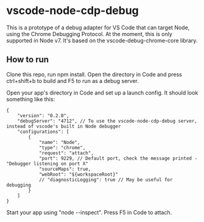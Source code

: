 # vscode-node-cdp-debug
This is a prototype of a debug adapter for VS Code that can target Node, using the Chrome Debugging Protocol. At the moment, this is only supported in Node v7. It's based on the vscode-debug-chrome-core library.

## How to run
Clone this repo, run npm install. Open the directory in Code and press ctrl+shift+b to build and F5 to run as a debug server.

Open your app's directory in Code and set up a launch config. It should look something like this:

```
{
    "version": "0.2.0",
    "debugServer": "4712", // To use the vscode-node-cdp-debug server, instead of vscode's built in Node debugger
    "configurations": [
        {
            "name": "Node",
            "type": "chrome",
            "request": "attach",
            "port": 9229, // Default port, check the message printed - "Debugger listening on port X"
            "sourceMaps": true,
            "webRoot": "${workspaceRoot}"
            // "diagnosticLogging": true // May be useful for debugging
        }
    ]
}
```

Start your app using "node --inspect". Press F5 in Code to attach.